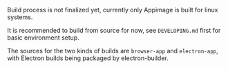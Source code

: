 Build process is not finalized yet, currently only Appimage is built for linux systems.

It is recommended to build from source for now, see `DEVELOPING.md` first for basic environment setup.

The sources for the two kinds of builds are `browser-app` and `electron-app`, with Electron builds being packaged by electron-builder.
